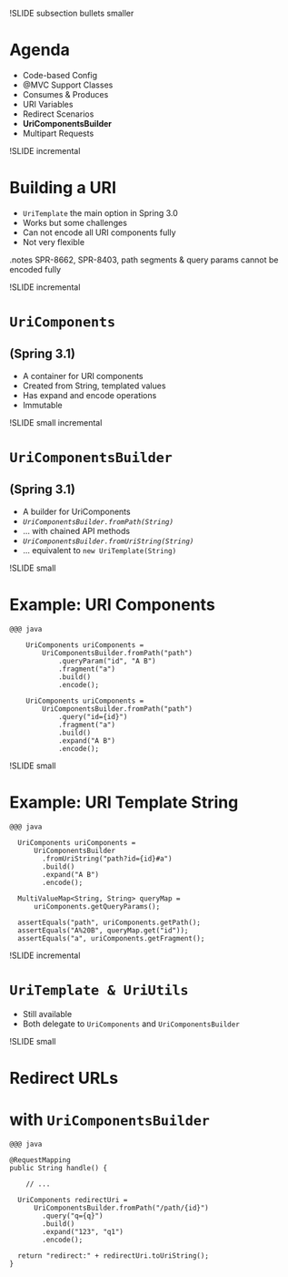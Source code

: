 
!SLIDE subsection bullets smaller
# Agenda

* Code-based Config
* @MVC Support Classes
* Consumes & Produces
* URI Variables
* Redirect Scenarios
* __UriComponentsBuilder__
* Multipart Requests

!SLIDE incremental
# Building a URI

* `UriTemplate` the main option in Spring 3.0
* Works but some challenges
* Can not encode all URI components fully
* Not very flexible

.notes SPR-8662, SPR-8403, path segments & query params cannot be encoded fully

!SLIDE incremental
# `UriComponents`
## (Spring 3.1)
* A container for URI components
* Created from String, templated values
* Has expand and encode operations
* Immutable

!SLIDE small incremental
# `UriComponentsBuilder`
## (Spring 3.1)

* A builder for UriComponents
* _`UriComponentsBuilder.fromPath(String)`_
* ... with chained API methods
* _`UriComponentsBuilder.fromUriString(String)`_
* ... equivalent to `new UriTemplate(String)`

!SLIDE small
# Example: URI Components

    @@@ java

        UriComponents uriComponents = 
	        UriComponentsBuilder.fromPath("path")
		        .queryParam("id", "A B")
                .fragment("a")
                .build()
                .encode();

        UriComponents uriComponents = 
	        UriComponentsBuilder.fromPath("path")
		        .query("id={id}")
                .fragment("a")
                .build()
                .expand("A B")
                .encode();

!SLIDE small
# Example: URI Template String

    @@@ java

      UriComponents uriComponents = 
          UriComponentsBuilder
            .fromUriString("path?id={id}#a")
            .build()
            .expand("A B")
            .encode();

      MultiValueMap<String, String> queryMap = 
          uriComponents.getQueryParams();

      assertEquals("path", uriComponents.getPath();
      assertEquals("A%20B", queryMap.get("id"));
      assertEquals("a", uriComponents.getFragment();

!SLIDE incremental
# `UriTemplate & UriUtils`

* Still available
* Both delegate to `UriComponents` and `UriComponentsBuilder`

!SLIDE small
# Redirect URLs 
# with `UriComponentsBuilder`

    @@@ java

    @RequestMapping
    public String handle() {

        // ...

      UriComponents redirectUri = 
          UriComponentsBuilder.fromPath("/path/{id}")
            .query("q={q}")
            .build()
            .expand("123", "q1")
            .encode();

      return "redirect:" + redirectUri.toUriString();
    }



